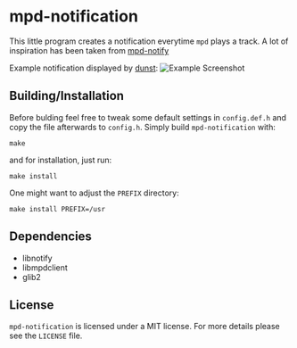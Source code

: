 mpd-notification
================

This little program creates a notification everytime `mpd` plays a
track. A lot of inspiration has been taken from [mpd-notify][notify]

Example notification displayed by [dunst][dunst]:
![Example Screenshot](mpd-notification-screenshot.png)

Building/Installation
---------------------

Before bulding feel free to tweak some default settings in
`config.def.h` and copy the file afterwards to `config.h`. Simply build
`mpd-notification` with:
```
make
```
and for installation, just run:
```
make install
```
One might want to adjust the `PREFIX` directory:
```
make install PREFIX=/usr
```

Dependencies
------------

- libnotify
- libmpdclient
- glib2

License
-------

`mpd-notification` is licensed under a MIT license. For more details
please see the `LICENSE` file.


[notify]: https://github.com/Unia/mpd-notify
[dunst]: https://github.com/knopwob/dunst
